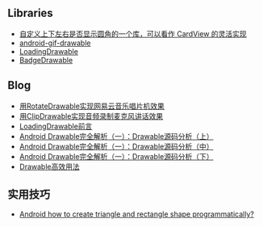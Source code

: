## Libraries

-  [自定义上下左右是否显示圆角的一个库，可以看作 CardView 的灵活实现](https://github.com/mthli/Slice)
- [android-gif-drawable](https://github.com/koral--/android-gif-drawable)
- [LoadingDrawable](https://github.com/dinuscxj/LoadingDrawable)
- [BadgeDrawable](https://github.com/nekocode/Badge)

## Blog

- [用RotateDrawable实现网易云音乐唱片机效果](http://www.jianshu.com/p/0e0de2cdd2bb)
- [用ClipDrawable实现音频录制麦克风讲话效果](http://www.jianshu.com/p/06eca50ddda4)
- [LoadingDrawable前言](http://www.jianshu.com/p/6e0ac5af4e8b)
- [Android Drawable完全解析（一）：Drawable源码分析（上）](http://www.jianshu.com/p/384a70897ba6)
- [Android Drawable完全解析（一）：Drawable源码分析（中）](http://www.jianshu.com/p/2213c62e4738)
- [Android Drawable完全解析（一）：Drawable源码分析（下）](http://www.jianshu.com/p/c56b762210f2)
- [Drawable高效用法](http://blog.csdn.net/lmj623565791/article/details/43752383)

## 实用技巧

- [Android how to create triangle and rectangle shape programmatically?
](https://stackoverflow.com/questions/22042603/android-how-to-create-triangle-and-rectangle-shape-programmatically/41094377)